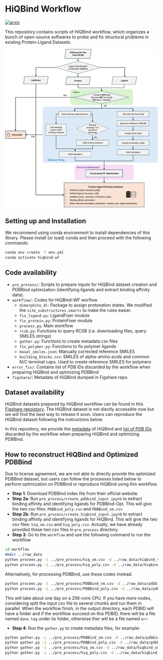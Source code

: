 # HiQBind Workflow

[![arxiv](https://img.shields.io/badge/arXiv-2411.01223-blue)](https://arxiv.org/abs/2411.01223)

This repository contains scripts of HiQBind workflow, which organizes a bunch of open-source softwares to probe and fix structural problems in existing Protein-Ligand Datasets.

![workflow](assets/workflow.svg)

## Setting up and Installation

We recommend using conda environment to install dependencies of this library. Please install (or load) conda and then proceed with the following commands:
```bash
conda env create -f env.yml
conda activate hiqbind-wf
```  

## Code availability

+ `pre_process/`: Scripts to prepare inputs for HiQBind dataset creation and PDBBind optimization (identifying ligands and extract binding affinity data).
+ `workflow/`: Codes for HiQBind-WF worflow
  - `dimorphite_dl`: Package to assign protonation states. We modified the `site_substructures.smarts` to make the rules easier.
  - `fix_ligand.py`: LigandFixer module
  - `fix_protein.py`: ProteinFixer module
  - `process.py`: Main workflow
  - `rcsb.py`: Functions to query RCSB (i.e. downloading files, query SMILES strings)
  - `gather.py`: Functions to create metadata csv files
  - `fix_polymer.py`: Functions to fix polymer ligands
  - `maual_smiles.json`: Manually corrected reference SMILES
  - `building_blocks.csv`: SMILES of alpha-amino acids and common N/C terminal caps. Used to create reference SMILES for polymers
+ `error_fix/`: Contains list of PDB IDs discarded by the workflow when preparing HiQBind and optimizing PDBBind
+ `figshare/`: Metadata of HiQBind dumped in Figshare repo.

## Dataset availability

HiQBind datasets prepared by HiQBind workflow can be found in this [Figshare repoistory](https://doi.org/10.6084/m9.figshare.27430305).
The HiQBind dataset is not diectly accessible now but we will find the best way to release it soon. Users can reproduce the HiQBind dataset following the instructions below.

In this repository, we provide the [metadata](figshare/hiqbind_metadata.csv) of HiQBind and [list of PDB IDs](error_fix/) discarded by the workflow when preparing HiQBind and optimizing PDBBind.

## How to reconstruct HiQBind and Optimized PDBBind

Due to license agreement, we are not able to directly provide the optimized PDBBind dataset, but users can follow the processes listed below to perform optimization on PDBBind or reproduce HiQBind using this workflow.

+ **Step 1**: Download PDBBind index file from their official website.
+ **Step 2a**: Run `pre_process/create_pdbbind_input.ipynb` to extract binding affinity and identifying ligands for PDBBind-Opt. This will give the two csv files: `PDBBind_poly.csv` and `PDBBind_sm.csv`
+ **Step 2b**: Run `pre_process/create_hiqbind_input.ipynb` to extract binding affinity and identifying ligands for HiQBind. This will give the two csv files: `hiq_sm.csv` and `hiq_poly.csv`. Actually, we have already provided these two csv files in `pre_process` directory.
+ **Step 3**: Go to the `workflow` and use the following command to run the workflow
```bash
cd workflow
mkdir ../raw_data
python procees.py -i ../pre_process/hiq_sm.csv -d ../raw_data/hiqbind_sm
python procees.py -i ../pre_process/hiq_poly.csv -d ../raw_data/hiqbind_poly --poly
```
Alternatively, for processing PDBBind, use these codes instead.
```bash
python procees.py -i ../pre_process/PDBBind_sm.csv -d ../raw_data/pdbbind_opt_sm
python procees.py -i ../pre_process/PDBBind_poly.csv -d ../raw_data/pdbbind_opt_poly --poly
```
This will take about one day on a 256-core CPU. If you have more nodes, considering split the input csv file to several chunks and run them in parallel. When the workflow finish, in the output directory, each PDBID will have a folder and if the workflow succeed on this PDBID, there will be a file named `done.tag` under its folder, otherwise ther will be a file named `err`. 
+ **Step 4**: Run the `gather.py` to create metadata files, for example:
```bash
python gather.py -i ../pre_process/PDBBind_sm.csv -d ../raw_data/pdbbind_opt_sm -o ../figshare/pdbbind_opt_sm_metadata.csv
python gather.py -i ../pre_process/PDBBind_poly.csv -d ../raw_data/pdbbind_opt_poly -o ../figshare/pdbbind_opt_poly_metadata.csv
python gather.py -i ../pre_process/hiq_sm.csv -d ../raw_data/hiqbind_sm -o ../figshare/hiqbind_sm_metadata.csv
python gather.py -i ../pre_process/hiq_poly.csv -d ../raw_data/hiqbind_poly -o ../figshare/hiqbind_poly_metadata.csv
```